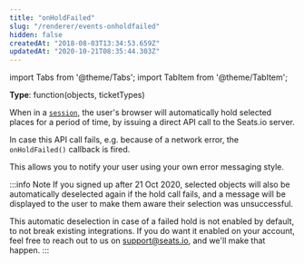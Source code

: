 ```yaml
---
title: "onHoldFailed"
slug: "/renderer/events-onholdfailed"
hidden: false
createdAt: "2018-08-03T13:34:53.659Z"
updatedAt: "2020-10-21T08:35:44.303Z"
---
```


import Tabs from '@theme/Tabs';
import TabItem from '@theme/TabItem';

**Type**: function(objects, ticketTypes)  

When in a [`session`](renderer-config-session), the user's browser will automatically hold selected places for a period of time, by issuing a direct API call to the Seats.io server.  

In case this API call fails, e.g. because of a network error, the `onHoldFailed()` callback is fired. 

This allows you to notify your user using your own error messaging style.



:::info Note
If you signed up after 21 Oct 2020, selected objects will also be automatically deselected again if the hold call fails, and a message will be displayed to the user to make them aware their selection was unsuccessful. 

This automatic deselection in case of a failed hold is not enabled by default, to not break existing integrations. If you do want it enabled on your account, feel free to reach out to us on [support@seats.io](mailto:support@seats.io), and we'll make that happen.
:::

